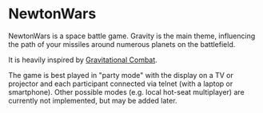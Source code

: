NewtonWars
==========

NewtonWars is a space battle game. Gravity is the main theme, influencing the path of your missiles around numerous planets on the battlefield.

It is heavily inspired by [Gravitational Combat](http://home.cs.tum.edu/~jain/software/gravcombat.php).

The game is best played in "party mode" with the display on a TV or projector and each participant connected via telnet (with a laptop or smartphone). Other possible modes (e.g. local hot-seat multiplayer) are currently not implemented, but may be added later.
